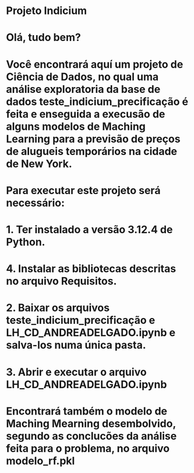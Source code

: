# Projeto Indicium

# Olá, tudo bem?
# Você encontrará aquí um projeto de Ciência de Dados, no qual uma análise exploratoria da base de dados teste_indicium_precificação é feita e  enseguida a execusão de alguns modelos de Maching Learning para a previsão de preços de alugueis temporários na cidade de New York. 

# Para executar este projeto será necessário:

# 1. Ter instalado a versão 3.12.4 de Python.
# 4. Instalar as bibliotecas descritas no arquivo Requisitos.
# 2. Baixar os arquivos teste_indicium_precificação e LH_CD_ANDREADELGADO.ipynb e salva-los numa única pasta.
# 3. Abrir e executar o arquivo LH_CD_ANDREADELGADO.ipynb 

# Encontrará também o modelo de Maching Mearning desembolvido, segundo as conclucões da análise feita para o problema, no arquivo modelo_rf.pkl
